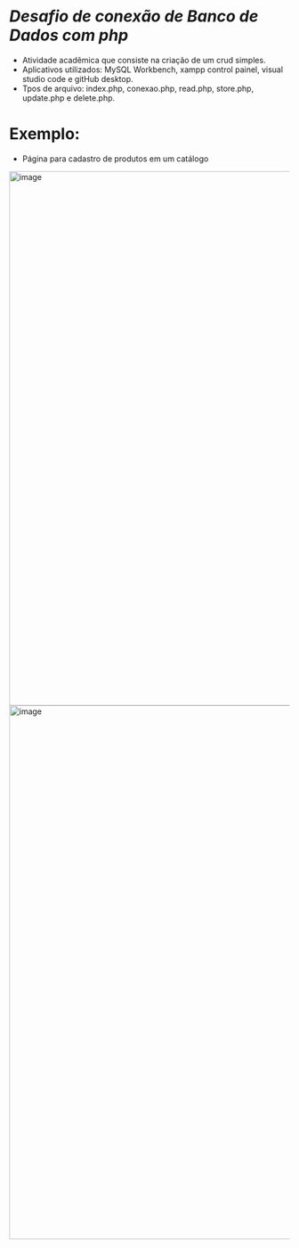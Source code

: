 # *Desafio de conexão de Banco de Dados com php*

- Atividade acadêmica que consiste na criação de um crud simples.
- Aplicativos utilizados: MySQL Workbench, xampp control painel, visual studio code e gitHub desktop.
- Tpos de arquivo: index.php, conexao.php, read.php, store.php, update.php e delete.php.

# Exemplo:
- Página para cadastro de produtos em um catálogo
<img width="959" alt="image" src="https://github.com/user-attachments/assets/76560487-3502-4110-ad03-f1ab80c01033">
<img width="958" alt="image" src="https://github.com/user-attachments/assets/1bb0e292-1978-4ea0-995c-48f734cc7774">

